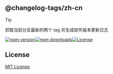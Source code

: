 ## @changelog-tags/zh-cn

> [!TIP]
> 抓取当前分支最新的两个 tag 并生成软件版本更新日志

[![npm version][npm-version-src]][npm-package-href][![npm downloads][npm-monthly-downloads-src]][npm-monthly-downloads-href][![License][license-src]][npm-package-href]

## License

[MIT License](./LICENSE)

<!-- Badges -->

[npm-package-href]: https://npmjs.com/package/@changelog-tags/zh-cn
[npm-monthly-downloads-src]: https://img.shields.io/npm/dm/@changelog-tags/zh-cn.svg?style=flat-square
[npm-monthly-downloads-href]: http://npm-stat.com/charts.html?package=@changelog-tags/zh-cn&from=2024-03-16
[npm-version-src]: https://img.shields.io/npm/v/@changelog-tags/zh-cn/latest.svg?style=flat-square
[license-src]: https://img.shields.io/npm/l/@changelog-tags/zh-cn.svg?style=flat-square
